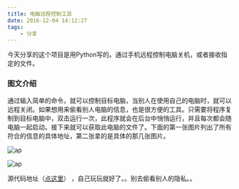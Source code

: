 ```yaml
---
title: 电脑远程控制工具
date: 2016-12-04 14:12:27
tags:
	- 分享
---
```


今天分享的这个项目是用Python写的。通过手机远程控制电脑关机，或者接收指定的文件。
<!--more-->
### 图文介绍

通过输入简单的命令，就可以控制目标电脑，当别人在使用自己的电脑时，就可以远程关闭。如果想用来偷看别人电脑的信息，也是很方便的工具。只需要将程序复制到目标电脑中，双击运行一次，此程序就会在后台中悄悄运行，并且每次都会随电脑一起启动。接下来就可以获取此电脑的文件了。下面的第一张图片列出了所有符合的信息的具体地址，第二张拿的是具体的那几张图片。

![ap](/images/pc2.png)

![ap](/images/pc1.png)


源代码地址（[点这里](https://github.com/renhongl/PCControl)） ，自己玩玩就好了。。别去偷看别人的隐私。。



